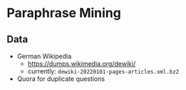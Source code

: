 # Paraphrase Mining

## Data
- German Wikipedia
  - https://dumps.wikimedia.org/dewiki/
  - currently: `dewiki-20220101-pages-articles.xml.bz2`
- Quora for duplicate questions
